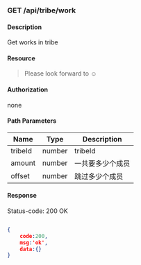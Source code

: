 ### GET /api/tribe/work

#### Description
Get works in tribe
#### Resource
 > Please look forward to ☺

#### Authorization
none

#### Path Parameters
|Name|Type|Description| 
|----|---|---|
| tribeId |number| tribeId| 
| amount |number| 一共要多少个成员 |
| offset |number| 跳过多少个成员 | 


#### Response
Status-code: 200 OK

```json

{   
    code:200,
    msg:'ok',
    data:{}
}
```
 